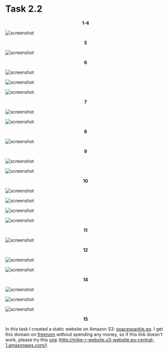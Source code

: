 # Task 2.2
<p align="center"><b>1-4</b></p>

![screenshot](screenshots/4.png)


<p align="center"><b>5</b></p>

![screenshot](screenshots/5.png)


<p align="center"><b>6</b></p>

![screenshot](screenshots/6.png)

![screenshot](screenshots/6-2.png)

![screenshot](screenshots/6-3.png)


<p align="center"><b>7</b></p>

![screenshot](screenshots/7.png)

![screenshot](screenshots/7-2.png)


<p align="center"><b>8</b></p>

![screenshot](screenshots/8.png)


<p align="center"><b>9</b></p>

![screenshot](screenshots/9.png)

![screenshot](screenshots/9-2.png)


<p align="center"><b>10</b></p>

![screenshot](screenshots/10.png)

![screenshot](screenshots/10-2.png)

![screenshot](screenshots/10-3.png)

![screenshot](screenshots/10-4.png)


<p align="center"><b>11</b></p>

![screenshot](screenshots/11.png)


<p align="center"><b>12</b></p>

![screenshot](screenshots/12.png)

![screenshot](screenshots/12-2.png)


<p align="center"><b>14</b></p>

![screenshot](screenshots/14.png)

![screenshot](screenshots/14-2.png)

![screenshot](screenshots/14-3.png)


<p align="center"><b>15</b></p>

In this task I created a static website on Amazon S3: [spacesparkle.gq](http://spacesparkle.gq/). I get this domain on [freenom](https://www.freenom.com/ru/index.html) without spending any money, so if this link doesn't work, please try this [one](http://mike-r-website.s3-website.eu-central-1.amazonaws.com/) (http://mike-r-website.s3-website.eu-central-1.amazonaws.com/).
